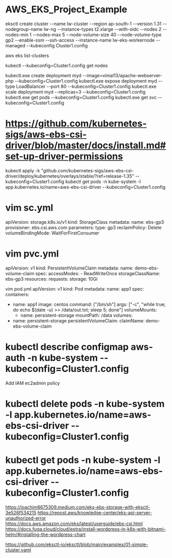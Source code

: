 # AWS_EKS_Project_Example

eksctl create cluster --name lw-cluster --region ap-south-1 --version 1.31 --nodegroup-name lw-ng --instance-types t2.xlarge --with-oidc --nodes 2 --nodes-min 1 --nodes-max 5 --node-volume-size 40 --node-volume-type gp2 --enable-ssm --ssh-access --instance-name lw-eks-workernode --managed --kubeconfig Cluster1.config

aws eks list-clusters

kubectl --kubeconfig=Cluster1.config get nodes


kubectl.exe create deployment myd --image=vimal13/apache-webserver-php  --kubeconfig=Cluster1.config
kubectl.exe expose deployment myd --type LoadBalancer --port 80  --kubeconfig=Cluster1.config
kubectl.exe  scale deployment myd --replicas=3  --kubeconfig=Cluster1.config
kubectl.exe get pods --kubeconfig=Cluster1.config 
kubectl.exe  get svc  --kubeconfig=Cluster1.config 




# https://github.com/kubernetes-sigs/aws-ebs-csi-driver/blob/master/docs/install.md#set-up-driver-permissions

kubectl apply -k "github.com/kubernetes-sigs/aws-ebs-csi-driver/deploy/kubernetes/overlays/stable/?ref=release-1.35"  --kubeconfig=Cluster1.config
kubectl get pods -n kube-system -l app.kubernetes.io/name=aws-ebs-csi-driver  --kubeconfig=Cluster1.config

# vim sc.yml
apiVersion: storage.k8s.io/v1
kind: StorageClass
metadata:
  name: ebs-gp3
provisioner: ebs.csi.aws.com
parameters:
  type: gp3
reclaimPolicy: Delete
volumeBindingMode: WaitForFirstConsumer


  
  
# vim pvc.yml

apiVersion: v1
kind: PersistentVolumeClaim
metadata:
  name: demo-ebs-volume-claim
spec:
  accessModes:
    - ReadWriteOnce
  storageClassName: ebs-gp3
  resources:
    requests:
      storage: 10Gi

	  
	  
vim pod.yml
apiVersion: v1
kind: Pod
metadata:
  name: app1
spec:
  containers:
  - name: app1
    image: centos
    command: ["/bin/sh"]
    args: ["-c", "while true; do echo $(date -u) >> /data/out.txt; sleep 5; done"]
    volumeMounts:
    - name: persistent-storage
      mountPath: /data
  volumes:
  - name: persistent-storage
    persistentVolumeClaim:
      claimName: demo-ebs-volume-claim


	
	  
# kubectl describe configmap aws-auth -n kube-system --kubeconfig=Cluster1.config
Add IAM ec2admin policy

# kubectl delete pods -n kube-system -l app.kubernetes.io/name=aws-ebs-csi-driver  --kubeconfig=Cluster1.config

# kubectl get pods -n kube-system -l app.kubernetes.io/name=aws-ebs-csi-driver  --kubeconfig=Cluster1.config





https://joachim8675309.medium.com/eks-ebs-storage-with-eksctl-3e526f534215
https://repost.aws/knowledge-center/eks-api-server-unauthorized-error
https://docs.aws.amazon.com/eks/latest/userguide/ebs-csi.html
https://docs.fuga.cloud/cloud/extra/install-wordpress-in-k8s-with-bitnami-helm/#installing-the-wordpress-chart





https://github.com/eksctl-io/eksctl/blob/main/examples/01-simple-cluster.yaml


